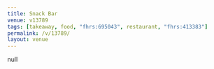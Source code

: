 ```yaml
---
title: Snack Bar
venue: v13789
tags: [takeaway, food, "fhrs:695043", restaurant, "fhrs:413383"]
permalink: /v/13789/
layout: venue
---
```

null